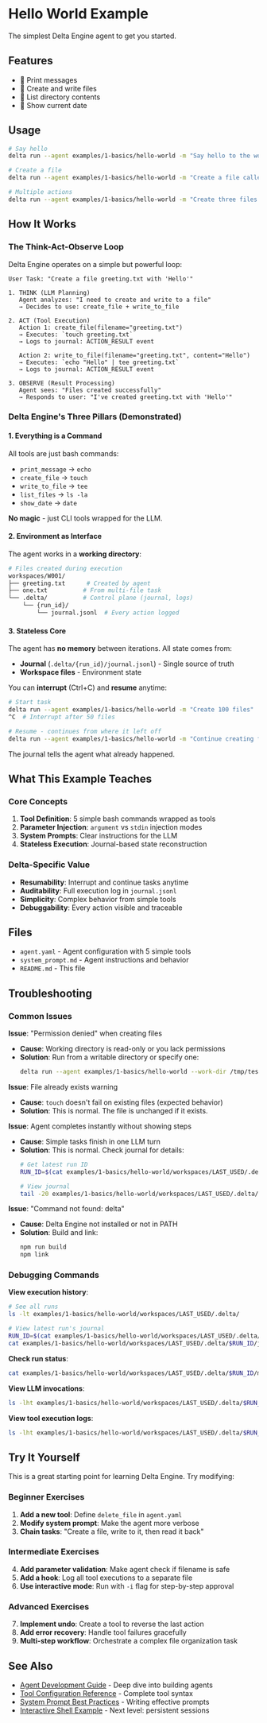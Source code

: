 # Hello World Example

The simplest Delta Engine agent to get you started.

## Features
- 👋 Print messages
- 📄 Create and write files
- 📁 List directory contents
- 📅 Show current date

## Usage

```bash
# Say hello
delta run --agent examples/1-basics/hello-world -m "Say hello to the world"

# Create a file
delta run --agent examples/1-basics/hello-world -m "Create a file called test.txt with 'Hello Delta Engine' inside"

# Multiple actions
delta run --agent examples/1-basics/hello-world -m "Create three files: one.txt, two.txt, three.txt, then list all files"
```

## How It Works

### The Think-Act-Observe Loop

Delta Engine operates on a simple but powerful loop:

```
User Task: "Create a file greeting.txt with 'Hello'"

1. THINK (LLM Planning)
   Agent analyzes: "I need to create and write to a file"
   → Decides to use: create_file + write_to_file

2. ACT (Tool Execution)
   Action 1: create_file(filename="greeting.txt")
   → Executes: `touch greeting.txt`
   → Logs to journal: ACTION_RESULT event

   Action 2: write_to_file(filename="greeting.txt", content="Hello")
   → Executes: `echo "Hello" | tee greeting.txt`
   → Logs to journal: ACTION_RESULT event

3. OBSERVE (Result Processing)
   Agent sees: "Files created successfully"
   → Responds to user: "I've created greeting.txt with 'Hello'"
```

### Delta Engine's Three Pillars (Demonstrated)

#### 1. Everything is a Command
All tools are just bash commands:
- `print_message` → `echo`
- `create_file` → `touch`
- `write_to_file` → `tee`
- `list_files` → `ls -la`
- `show_date` → `date`

**No magic** - just CLI tools wrapped for the LLM.

#### 2. Environment as Interface
The agent works in a **working directory**:
```bash
# Files created during execution
workspaces/W001/
├── greeting.txt      # Created by agent
├── one.txt          # From multi-file task
└── .delta/          # Control plane (journal, logs)
    └── {run_id}/
        └── journal.jsonl  # Every action logged
```

#### 3. Stateless Core
The agent has **no memory** between iterations. All state comes from:
- **Journal** (`.delta/{run_id}/journal.jsonl`) - Single source of truth
- **Workspace files** - Environment state

You can **interrupt** (Ctrl+C) and **resume** anytime:
```bash
# Start task
delta run --agent examples/1-basics/hello-world -m "Create 100 files"
^C  # Interrupt after 50 files

# Resume - continues from where it left off
delta run --agent examples/1-basics/hello-world -m "Continue creating files"
```

The journal tells the agent what already happened.

## What This Example Teaches

### Core Concepts
1. **Tool Definition**: 5 simple bash commands wrapped as tools
2. **Parameter Injection**: `argument` vs `stdin` injection modes
3. **System Prompts**: Clear instructions for the LLM
4. **Stateless Execution**: Journal-based state reconstruction

### Delta-Specific Value
- **Resumability**: Interrupt and continue tasks anytime
- **Auditability**: Full execution log in `journal.jsonl`
- **Simplicity**: Complex behavior from simple tools
- **Debuggability**: Every action visible and traceable

## Files

- `agent.yaml` - Agent configuration with 5 simple tools
- `system_prompt.md` - Agent instructions and behavior
- `README.md` - This file

## Troubleshooting

### Common Issues

**Issue**: "Permission denied" when creating files
- **Cause**: Working directory is read-only or you lack permissions
- **Solution**: Run from a writable directory or specify one:
  ```bash
  delta run --agent examples/1-basics/hello-world --work-dir /tmp/test -m "..."
  ```

**Issue**: File already exists warning
- **Cause**: `touch` doesn't fail on existing files (expected behavior)
- **Solution**: This is normal. The file is unchanged if it exists.

**Issue**: Agent completes instantly without showing steps
- **Cause**: Simple tasks finish in one LLM turn
- **Solution**: This is normal. Check journal for details:
  ```bash
  # Get latest run ID
  RUN_ID=$(cat examples/1-basics/hello-world/workspaces/LAST_USED/.delta/LATEST)

  # View journal
  tail -20 examples/1-basics/hello-world/workspaces/LAST_USED/.delta/$RUN_ID/journal.jsonl
  ```

**Issue**: "Command not found: delta"
- **Cause**: Delta Engine not installed or not in PATH
- **Solution**: Build and link:
  ```bash
  npm run build
  npm link
  ```

### Debugging Commands

**View execution history**:
```bash
# See all runs
ls -lt examples/1-basics/hello-world/workspaces/LAST_USED/.delta/

# View latest run's journal
RUN_ID=$(cat examples/1-basics/hello-world/workspaces/LAST_USED/.delta/LATEST)
cat examples/1-basics/hello-world/workspaces/LAST_USED/.delta/$RUN_ID/journal.jsonl | jq .
```

**Check run status**:
```bash
cat examples/1-basics/hello-world/workspaces/LAST_USED/.delta/$RUN_ID/metadata.json
```

**View LLM invocations**:
```bash
ls -lht examples/1-basics/hello-world/workspaces/LAST_USED/.delta/$RUN_ID/io/invocations/
```

**View tool execution logs**:
```bash
ls -lht examples/1-basics/hello-world/workspaces/LAST_USED/.delta/$RUN_ID/io/tool_executions/
```

## Try It Yourself

This is a great starting point for learning Delta Engine. Try modifying:

### Beginner Exercises
1. **Add a new tool**: Define `delete_file` in `agent.yaml`
2. **Modify system prompt**: Make the agent more verbose
3. **Chain tasks**: "Create a file, write to it, then read it back"

### Intermediate Exercises
4. **Add parameter validation**: Make agent check if filename is safe
5. **Add a hook**: Log all tool executions to a separate file
6. **Use interactive mode**: Run with `-i` flag for step-by-step approval

### Advanced Exercises
7. **Implement undo**: Create a tool to reverse the last action
8. **Add error recovery**: Handle tool failures gracefully
9. **Multi-step workflow**: Orchestrate a complex file organization task

## See Also

- [Agent Development Guide](../../docs/guides/agent-development.md) - Deep dive into building agents
- [Tool Configuration Reference](../../docs/guides/agent-development.md#tool-configuration) - Complete tool syntax
- [System Prompt Best Practices](../../docs/guides/agent-development.md#system-prompts) - Writing effective prompts
- [Interactive Shell Example](../interactive-shell/) - Next level: persistent sessions